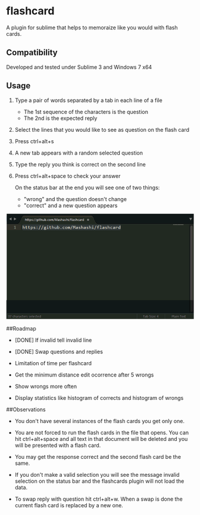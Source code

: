 # flashcard

A plugin for sublime that helps to memoraize like you would with flash cards.

## Compatibility

Developed and tested under Sublime 3 and Windows 7 x64

## Usage

1. Type a pair of words separated by a tab in each line of a file
	
	+ The 1st sequence of the characters is the question
	+ The 2nd is the expected reply

2. Select the lines that you would like to see as question on the flash card

3. Press ctrl+alt+s

4. A new tab appears with a random selected question

5. Type the reply you think is correct on the second line

6. Press ctrl+alt+space to check your answer

	On the status bar at the end you will see one of two things:
	+ "wrong" and the question doesn't change
	+ "correct" and a new question appears

![alt tag](https://raw.githubusercontent.com/Mashashi/flashcard/master/demo.gif)

##Roadmap

* [DONE] If invalid tell invalid line

* [DONE] Swap questions and replies 

* Limitation of time per flashcard

* Get the minimum distance edit ocorrence after 5 wrongs

* Show wrongs more often

* Display statistics like histogram of corrects and histogram of wrongs

##Observations

* You don't have several instances of the flash cards you get only one.

* You are not forced to run the flash cards in the file that opens. You can hit ctrl+alt+space and all text in that document will be deleted and you will be presented with a flash card.

* You may get the response correct and the second flash card be the same.

* If you don't make a valid selection you will see the message invalid selection on the status bar and the flashcards plugin will not load the data.

* To swap reply with question hit ctrl+alt+w. When a swap is done the current flash card is replaced by a new one.